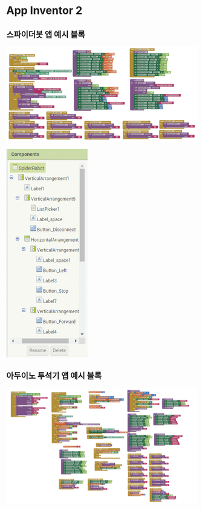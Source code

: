 # App Inventor 2

## 스파이더봇 앱 예시 블록

![블록](./asset/app_inventor_blocks.png)

![블록](./asset/app_inventor_interface.gif)





## 아두이노 투석기 앱 예시 블록

![블록](./asset/app_block_catapult.png)